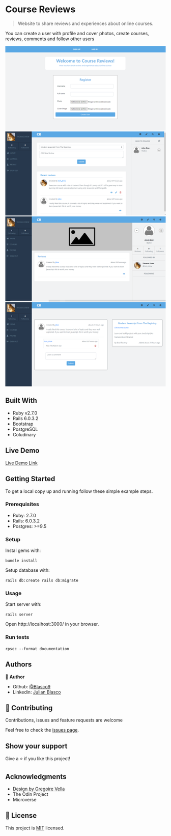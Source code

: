 # Course Reviews

> Website to share reviews and experiences about online courses.

You can create a user with profile and cover photos, create courses, reviews, comments and follow other users

![screenshot1](app/assets/images/Screenshot1.bmp)
![screenshot2](app/assets/images/Screenshot2.bmp)
![screenshot3](app/assets/images/Screenshot3.bmp)
![screenshot4](app/assets/images/Screenshot4.bmp)

## Built With

- Ruby v2.7.0
- Rails 6.0.3.2
- Bootstrap
- PostgreSQL
- Coludinary

## Live Demo

[Live Demo Link](https://quiet-ocean-76923.herokuapp.com)


## Getting Started

To get a local copy up and running follow these simple example steps.

### Prerequisites

- Ruby: 2.7.0
- Rails: 6.0.3.2
- Postgres: >=9.5

### Setup

Instal gems with:

`bundle install`

Setup database with:

`rails db:create
   rails db:migrate`

### Usage

Start server with:

`rails server`

Open http://localhost:3000/ in your browser.

### Run tests

`rpsec --format documentation`

## Authors

👤 **Author**

- Github: [@Blasco9](https://github.com/Blasco9)
- Linkedin: [Julian Blasco](https://www.linkedin.com/in/julian-blasco/)

## 🤝 Contributing

Contributions, issues and feature requests are welcome

Feel free to check the [issues page](issues/).

## Show your support

Give a ⭐️ if you like this project!

## Acknowledgments

- [Design by Gregoire Vella](https://www.behance.net/gallery/14286087/Twitter-Redesign-of-UI-details)
- The Odin Project
- Microverse

## 📝 License

This project is [MIT](lic.url) licensed.
